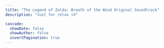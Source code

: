 ```yaml
---
title: "The Legend of Zelda: Breath of the Wind Original Soundtrack"
description: "Just for relax <3"

cascade:
  showDate: false
  showAuthor: false
  invertPagination: true
---
```

